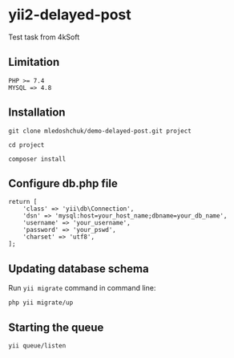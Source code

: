 yii2-delayed-post
==============

Test task from 4kSoft

Limitation
------------
```
PHP >= 7.4
MYSQL => 4.8
```
Installation
------------
```
git clone mledoshchuk/demo-delayed-post.git project

cd project

composer install
```
Configure db.php file
---------------------
```
return [
    'class' => 'yii\db\Connection',
    'dsn' => 'mysql:host=your_host_name;dbname=your_db_name',
    'username' => 'your_username',
    'password' => 'your_pswd',
    'charset' => 'utf8',
];

```
Updating database schema
------------------------

Run `yii migrate` command in command line:

```
php yii migrate/up
```

Starting the queue
-------------------------

```
yii queue/listen
```
